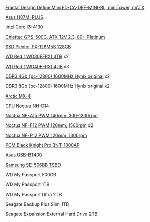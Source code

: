 [Fractal Design Define Mini FD-CA-DEF-MINI-BL, miniTower,  mATX](http://www.fractal-design.com/home/product/cases/define-series/define-mini)

[Asus H87M-PLUS](https://www.asus.com/Motherboards/H87MPLUS/)

[Intel Core i3-4130](http://ark.intel.com/products/77480/Intel-Core-i3-4130-Processor-3M-Cache-3_40-GHz)

[Chieftec GPS-500C, ATX  12V 2,3, 80+ Platinum](http://www.chieftec.eu/ru/netzteile/-smart/gps-500c.html)

[SSD Plextor PX-128M5S 128GB](http://www.plextor-digital.com/index.php/en/M5S/m5s.html)

[WD Red ( WD30EFRX) 3TB](http://www.wdc.com/global/products/specs/?driveID=1087&language=1) x2

[WD Red ( WD40EFRX) 4TB](http://www.wdc.com/global/products/specs/?driveID=1324&language=1) x3

[DDR3 4Gb (pc-12800) 1600MHz Hynix original](http://www.skhynix.com/products/computing/view.jsp?info.ramKind=20&info.serialNo=HMT351U6CFR8C) x2

DDR3 8Gb (pc-12800) 1600MHz Hynix original x2

[Arctic MX-4](http://www.arctic.ac/worldwide_en/products/cooling/thermal-compound/mx-4.html)

[CPU Noctua NH-D14](http://www.noctua.at/main.php?show=productview&products_id=34&lng=en)

[Noctua NF-A15 PWM 140mm, 300-1200rpm](http://www.noctua.at/main.php?show=productview&products_id=54&lng=en)

[Noctua NF-F12 PWM 120mm, 1500rpm](http://www.noctua.at/main.php?show=productview&products_id=12&lng=en) x2

[Noctua NF-P12 PWM 120mm, 1300rpm](http://www.noctua.at/main.php?show=productview&products_id=42&lng=en)

[PCM Black Knight Pro BNT-1000AP](http://www.pcm.ru/catalog/item/1478/)

[Asus USB-BT400](https://www.asus.com/Networking/USBBT400/)

[Samsung SE-506BB TSBD](http://www.samsung.com/ru/consumer/computers-peripherals/odd/external-blu-ray/SE-506AB/MIBD)

WD My Passport 500GB

WD My Passport 1TB

WD My Passport Ultra 2TB

Seagate Backup Plus Slim 1TB

Seagate Expansion External Hard Drive 2TB
